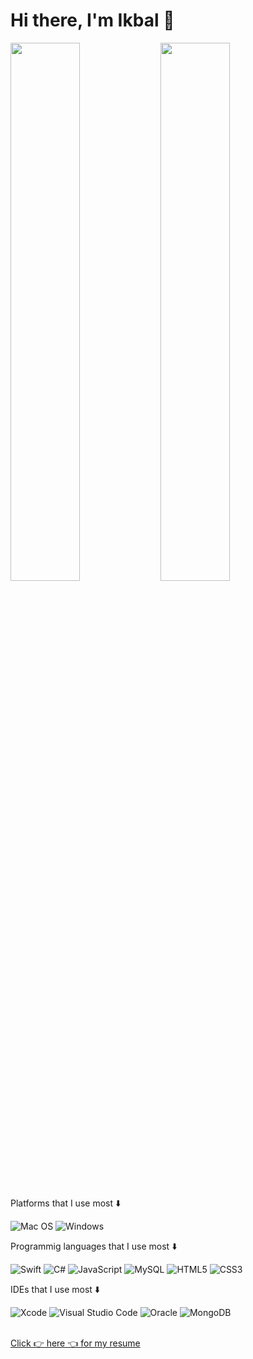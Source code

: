 # Hi there, I'm Ikbal 👋

<img align="left" width="47%" src="https://github-readme-stats.vercel.app/api?username=ikbaldemirdowen&show_icons=true&theme=radical"/>
<img aligh="right" width="47%" src="https://github-readme-stats.vercel.app/api/top-langs/?username=ikbaldemirdowen&layout=compact"/>
<br>
<p>Platforms that I use most ⬇️ </p>

![Mac OS](https://img.shields.io/badge/mac%20os-000000?style=for-the-badge&logo=macos&logoColor=F0F0F0)
![Windows](https://img.shields.io/badge/Windows-0078D6?style=for-the-badge&logo=windows&logoColor=white)
<br>

<p> Programmig languages that I use most ⬇️ </p>

![Swift](https://img.shields.io/badge/swift-F54A2A?style=for-the-badge&logo=swift&logoColor=white)
![C#](https://img.shields.io/badge/c%23-%23239120.svg?style=for-the-badge&logo=c-sharp&logoColor=white)
![JavaScript](https://img.shields.io/badge/javascript-%23323330.svg?style=for-the-badge&logo=javascript&logoColor=%23F7DF1E)
![MySQL](https://img.shields.io/badge/mysql-%2300f.svg?style=for-the-badge&logo=mysql&logoColor=white)
![HTML5](https://img.shields.io/badge/html5-%23E34F26.svg?style=for-the-badge&logo=html5&logoColor=white)
![CSS3](https://img.shields.io/badge/css3-%231572B6.svg?style=for-the-badge&logo=css3&logoColor=white)

<p> IDEs that I use most ⬇️ </p>

![Xcode](https://img.shields.io/badge/Xcode-007ACC?style=for-the-badge&logo=Xcode&logoColor=white)
![Visual Studio Code](https://img.shields.io/badge/Visual%20Studio%20Code-0078d7.svg?style=for-the-badge&logo=visual-studio-code&logoColor=white)
![Oracle](https://img.shields.io/badge/Oracle-F80000?style=for-the-badge&logo=oracle&logoColor=white)
![MongoDB](https://img.shields.io/badge/MongoDB-%234ea94b.svg?style=for-the-badge&logo=mongodb&logoColor=white)
<br>
<br>
<p><a href="https://docs.google.com/document/d/1VbRx-mUwKmvP8jiDbnJfwpnoTn9PqEXb/edit">Click 👉 here 👈 for my resume </a>
